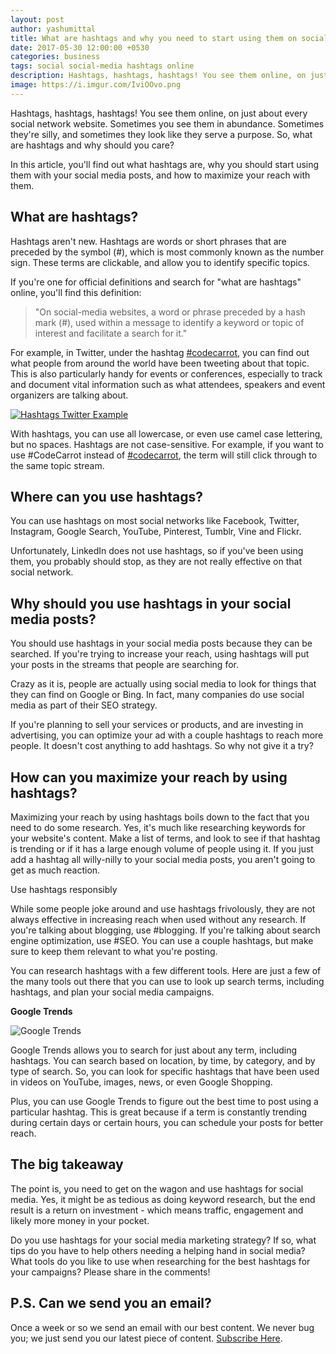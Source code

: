 ```yaml
---
layout: post
author: yashumittal
title: What are hashtags and why you need to start using them on social media
date: 2017-05-30 12:00:00 +0530
categories: business
tags: social social-media hashtags online
description: Hashtags, hashtags, hashtags! You see them online, on just about every social network website. Sometimes you see them in abundance. Sometimes they're silly, and sometimes they look like they serve a purpose.
image: https://i.imgur.com/IviOOvo.png
---
```


Hashtags, hashtags, hashtags! You see them online, on just about every social network website. Sometimes you see them in abundance. Sometimes they're silly, and sometimes they look like they serve a purpose. So, what are hashtags and why should you care?

In this article, you'll find out what hashtags are, why you should start using them with your social media posts, and how to maximize your reach with them.

## What are hashtags?

Hashtags aren't new. Hashtags are words or short phrases that are preceded by the symbol (#), which is most commonly known as the number sign. These terms are clickable, and allow you to identify specific topics.

If you're one for official definitions and search for "what are hashtags" online, you'll find this definition:

<blockquote>
"On social-media websites, a word or phrase preceded by a hash mark (#), used within a message to identify a keyword or topic of interest and facilitate a search for it."
</blockquote>

For example, in Twitter, under the hashtag [#codecarrot](//twitter.com/search?q=%23codecarrot&src=typd), you can find out what people from around the world have been tweeting about that topic. This is also particularly handy for events or conferences, especially to track and document vital information such as what attendees, speakers and event organizers are talking about.

[![Hashtags Twitter Example](https://cdn.codecarrot.net/images/hashtags-twitter-example.png)](//twitter.com/search?q=%23codecarrot&src=typd)

With hashtags, you can use all lowercase, or even use camel case lettering, but no spaces. Hashtags are not case-sensitive. For example, if you want to use #CodeCarrot instead of [#codecarrot](//twitter.com/search?q=%23codecarrot&src=typd), the term will still click through to the same topic stream.

## Where can you use hashtags?

You can use hashtags on most social networks like Facebook, Twitter, Instagram, Google Search, YouTube, Pinterest, Tumblr, Vine and Flickr.

Unfortunately, LinkedIn does not use hashtags, so if you've been using them, you probably should stop, as they are not really effective on that social network.

## Why should you use hashtags in your social media posts?

You should use hashtags in your social media posts because they can be searched. If you're trying to increase your reach, using hashtags will put your posts in the streams that people are searching for.

Crazy as it is, people are actually using social media to look for things that they can find on Google or Bing. In fact, many companies do use social media as part of their SEO strategy.

If you're planning to sell your services or products, and are investing in advertising, you can optimize your ad with a couple hashtags to reach more people. It doesn't cost anything to add hashtags. So why not give it a try?

## How can you maximize your reach by using hashtags?

Maximizing your reach by using hashtags boils down to the fact that you need to do some research. Yes, it's much like researching keywords for your website's content. Make a list of terms, and look to see if that hashtag is trending or if it has a large enough volume of people using it. If you just add a hashtag all willy-nilly to your social media posts, you aren't going to get as much reaction.

<div class="callout">
Use hashtags responsibly
</div>

While some people joke around and use hashtags frivolously, they are not always effective in increasing reach when used without any research. If you're talking about blogging, use #blogging. If you're talking about search engine optimization, use #SEO. You can use a couple hashtags, but make sure to keep them relevant to what you're posting.

You can research hashtags with a few different tools. Here are just a few of the many tools out there that you can use to look up search terms, including hashtags, and plan your social media campaigns.

**Google Trends**

![Google Trends](https://cdn.codecarrot.net/images/google-trends.jpg)

Google Trends allows you to search for just about any term, including hashtags. You can search based on location, by time, by category, and by type of search. So, you can look for specific hashtags that have been used in videos on YouTube, images, news, or even Google Shopping.

Plus, you can use Google Trends to figure out the best time to post using a particular hashtag. This is great because if a term is constantly trending during certain days or certain hours, you can schedule your posts for better reach.

## The big takeaway

The point is, you need to get on the wagon and use hashtags for social media. Yes, it might be as tedious as doing keyword research, but the end result is a return on investment - which means traffic, engagement and likely more money in your pocket.

Do you use hashtags for your social media marketing strategy? If so, what tips do you have to help others needing a helping hand in social media? What tools do you like to use when researching for the best hashtags for your campaigns? Please share in the comments!

## P.S. Can we send you an email?

Once a week or so we send an email with our best content. We never bug you; we just send you our latest piece of content. [Subscribe Here](#subscribe).
